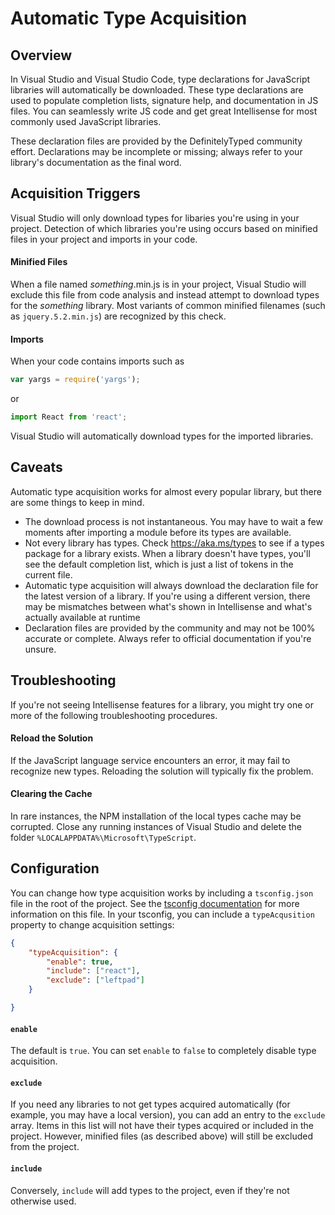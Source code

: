 # Automatic Type Acquisition

## Overview

In Visual Studio and Visual Studio Code, type declarations for JavaScript libraries will automatically be downloaded.
These type declarations are used to populate completion lists, signature help, and documentation in JS files.
You can seamlessly write JS code and get great Intellisense for most commonly used JavaScript libraries.

These declaration files are provided by the DefinitelyTyped community effort.
Declarations may be incomplete or missing; always refer to your library's documentation as the final word.

## Acquisition Triggers

Visual Studio will only download types for libaries you're using in your project.
Detection of which libraries you're using occurs based on minified files in your project and imports in your code.

#### Minified Files

When a file named *something*.min.js is in your project, Visual Studio will exclude this file from code analysis and instead attempt to download types for the *something* library.
Most variants of common minified filenames (such as `jquery.5.2.min.js`) are recognized by this check.

#### Imports

When your code contains imports such as
```ts
var yargs = require('yargs');
```
or
```ts
import React from 'react';
```
Visual Studio will automatically download types for the imported libraries.

## Caveats

Automatic type acquisition works for almost every popular library, but there are some things to keep in mind.

 * The download process is not instantaneous. You may have to wait a few moments after importing a module before its types are available.
 * Not every library has types. Check https://aka.ms/types to see if a types package for a library exists. When a library doesn't have types, you'll see the default completion list, which is just a list of tokens in the current file.
 * Automatic type acquisition will always download the declaration file for the latest version of a library. If you're using a different version, there may be mismatches between what's shown in Intellisense and what's actually available at runtime
 * Declaration files are provided by the community and may not be 100% accurate or complete. Always refer to official documentation if you're unsure.

## Troubleshooting

If you're not seeing Intellisense features for a library, you might try one or more of the following troubleshooting procedures.

#### Reload the Solution

If the JavaScript language service encounters an error, it may fail to recognize new types.
Reloading the solution will typically fix the problem.

#### Clearing the Cache

In rare instances, the NPM installation of the local types cache may be corrupted.
Close any running instances of Visual Studio and delete the folder `%LOCALAPPDATA%\Microsoft\TypeScript`.

## Configuration

You can change how type acquisition works by including a `tsconfig.json` file in the root of the project.
See the [tsconfig documentation](xref:tsconfig) for more information on this file.
In your tsconfig, you can include a `typeAcqusition` property to change acquisition settings:
```json
{
    "typeAcquisition": {
        "enable": true,
        "include": ["react"],
        "exclude": ["leftpad"]
    }

}
```

#### `enable`

The default is `true`.
You can set `enable` to `false` to completely disable type acquisition.

#### `exclude`

If you need any libraries to not get types acquired automatically (for example, you may have a local version), you can add an entry to the `exclude` array.
Items in this list will not have their types acquired or included in the project.
However, minified files (as described above) will still be excluded from the project.

#### `include`

Conversely, `include` will add types to the project, even if they're not otherwise used.

